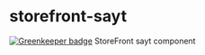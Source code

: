 # storefront-sayt

[![Greenkeeper badge](https://badges.greenkeeper.io/groupby/storefront-sayt.svg)](https://greenkeeper.io/)
StoreFront sayt component
